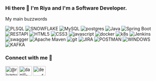 ### Hi there 👋 I'm Riya and I'm a Software Developer.
My main buzzwords 

![PLSQL](https://img.shields.io/badge/PLSQL%20-%23CC0000.svg?&style=for-the-badge&logo=PLSQL&logoColor=white) 
![SNOWFLAKE](https://img.shields.io/static/v1?style=for-the-badge&message=SNOWFLAKE&color=FF3633&logo=SNOWFLAKE&logoColor=FFFFFF&label=)
![MySQL](https://img.shields.io/static/v1?style=for-the-badge&message=MySQL&color=47A248&logo=MySQL&logoColor=FFFFFF&label=)
![postgres](https://img.shields.io/badge/postgres-%23316192.svg?&style=for-the-badge&logo=postgresql&logoColor=white) 
![Java](https://img.shields.io/static/v1?style=for-the-badge&message=Java&color=007396&logo=Java&logoColor=FFFFFF&label=)
![Spring Boot](https://img.shields.io/static/v1?style=for-the-badge&message=Spring+Boot&color=6DB33F&logo=Spring+Boot&logoColor=FFFFFF&label=)
![RESTAPI](https://img.shields.io/static/v1?style=for-the-badge&message=RESTAPI&color=F46800&logo=RESTAPI&logoColor=FFFFFF&label=)
![HTML5](https://img.shields.io/badge/HTML5%20-%23000000.svg?&style=for-the-badge&logo=apache%20HTML5&logoColor=white) 
![CSS3](https://img.shields.io/badge/CSS3%20-%23326ce5.svg?&style=for-the-badge&logo=CSS3&logoColor=white) 
![javascript](https://img.shields.io/badge/javascript%20-%23323330.svg?&style=for-the-badge&logo=javascript&logoColor=%23F7DF1E) 
![docker](https://img.shields.io/badge/docker-%232496ED.svg?&style=for-the-badge&logo=docker&logoColor=white) 
![k8s](https://img.shields.io/badge/kubernetes%20-%23326ce5.svg?&style=for-the-badge&logo=kubernetes&logoColor=white) 
![Jenkins](https://img.shields.io/static/v1?style=for-the-badge&message=Jenkins&color=D24939&logo=Jenkins&logoColor=FFFFFF&label=)
![swagger](https://img.shields.io/badge/swagger-%2385EA2D.svg?&style=for-the-badge&logo=swagger&logoColor=black) 
![Apache Maven](https://img.shields.io/static/v1?style=for-the-badge&message=Apache+Maven&color=C71A36&logo=Apache+Maven&logoColor=FFFFFF&label=)
![git](https://img.shields.io/badge/git%20-%23F05033.svg?&style=for-the-badge&logo=git&logoColor=white) 
![JIRA](https://img.shields.io/static/v1?style=for-the-badge&message=JIRA&color=AE4CCF&logo=JIRA&logoColor=FFFFFF&label=)
![POSTMAN](https://img.shields.io/badge/POSTMAN%20-%23E6522C.svg?&style=for-the-badge&logo=POSTMAN&logoColor=white) 
![WINDOWS](https://img.shields.io/static/v1?style=for-the-badge&message=WINDOWS&color=222222&logo=WINDOWS&logoColor=FCC624&label=)
![KAFKA](https://img.shields.io/static/v1?style=for-the-badge&message=WINDOWS&color=222222&logo=WINDOWS&logoColor=FCC624&label=)


### Connect with me 🔗
<p align="left">
  <a href="https://dev.to/riyaguharoy" target="blank"><img align="center" src="https://raw.githubusercontent.com/rahuldkjain/github-profile-readme-generator/master/src/images/icons/Social/devto.svg" alt="@riyaguharoy" height="30" width="40" /></a>
  <a href="https://linkedin.com/in/riyaguharoy" target="blank"><img align="center" src="https://raw.githubusercontent.com/rahuldkjain/github-profile-readme-generator/master/src/images/icons/Social/linked-in-alt.svg" alt="daniil-roman" height="30" width="40" /></a>
  <a href="https://twitter.com/riyaguharoy" target="blank"><img align="center" src="https://raw.githubusercontent.com/rahuldkjain/github-profile-readme-generator/master/src/images/icons/Social/twitter.svg" alt="de____ro" height="30" width="40" /></a>
</p>
